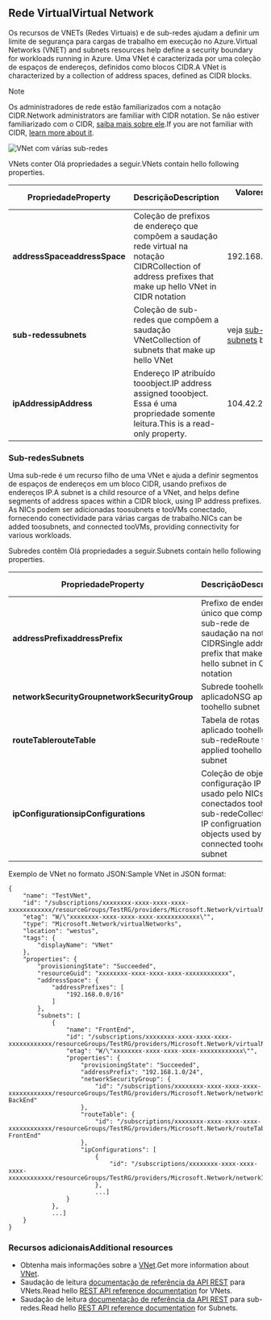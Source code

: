 ## <a name="virtual-network"></a><span data-ttu-id="aaf41-101">Rede Virtual</span><span class="sxs-lookup"><span data-stu-id="aaf41-101">Virtual Network</span></span>
<span data-ttu-id="aaf41-102">Os recursos de VNETs (Redes Virtuais) e de sub-redes ajudam a definir um limite de segurança para cargas de trabalho em execução no Azure.</span><span class="sxs-lookup"><span data-stu-id="aaf41-102">Virtual Networks (VNET) and subnets resources help define a security boundary for workloads running in Azure.</span></span> <span data-ttu-id="aaf41-103">Uma VNet é caracterizada por uma coleção de espaços de endereços, definidos como blocos CIDR.</span><span class="sxs-lookup"><span data-stu-id="aaf41-103">A VNet is characterized by a collection of address spaces, defined as CIDR blocks.</span></span> 

> [!NOTE]
> <span data-ttu-id="aaf41-104">Os administradores de rede estão familiarizados com a notação CIDR.</span><span class="sxs-lookup"><span data-stu-id="aaf41-104">Network administrators are familiar with CIDR notation.</span></span> <span data-ttu-id="aaf41-105">Se não estiver familiarizado com o CIDR, [saiba mais sobre ele](http://whatismyipaddress.com/cidr).</span><span class="sxs-lookup"><span data-stu-id="aaf41-105">If you are not familiar with CIDR, [learn more about it](http://whatismyipaddress.com/cidr).</span></span>
> 
> 

![VNet com várias sub-redes](./media/resource-groups-networking/Figure4.png)

<span data-ttu-id="aaf41-107">VNets conter Olá propriedades a seguir.</span><span class="sxs-lookup"><span data-stu-id="aaf41-107">VNets contain hello following properties.</span></span>

| <span data-ttu-id="aaf41-108">Propriedade</span><span class="sxs-lookup"><span data-stu-id="aaf41-108">Property</span></span> | <span data-ttu-id="aaf41-109">Descrição</span><span class="sxs-lookup"><span data-stu-id="aaf41-109">Description</span></span> | <span data-ttu-id="aaf41-110">Valores de exemplo</span><span class="sxs-lookup"><span data-stu-id="aaf41-110">Sample values</span></span> |
| --- | --- | --- |
| <span data-ttu-id="aaf41-111">**addressSpace**</span><span class="sxs-lookup"><span data-stu-id="aaf41-111">**addressSpace**</span></span> |<span data-ttu-id="aaf41-112">Coleção de prefixos de endereço que compõem a saudação rede virtual na notação CIDR</span><span class="sxs-lookup"><span data-stu-id="aaf41-112">Collection of address prefixes that make up hello VNet in CIDR notation</span></span> |<span data-ttu-id="aaf41-113">192.168.0.0/16</span><span class="sxs-lookup"><span data-stu-id="aaf41-113">192.168.0.0/16</span></span> |
| <span data-ttu-id="aaf41-114">**sub-redes**</span><span class="sxs-lookup"><span data-stu-id="aaf41-114">**subnets**</span></span> |<span data-ttu-id="aaf41-115">Coleção de sub-redes que compõem a saudação VNet</span><span class="sxs-lookup"><span data-stu-id="aaf41-115">Collection of subnets that make up hello VNet</span></span> |<span data-ttu-id="aaf41-116">veja [sub-redes](#Subnets) abaixo.</span><span class="sxs-lookup"><span data-stu-id="aaf41-116">see [subnets](#Subnets) below.</span></span> |
| <span data-ttu-id="aaf41-117">**ipAddress**</span><span class="sxs-lookup"><span data-stu-id="aaf41-117">**ipAddress**</span></span> |<span data-ttu-id="aaf41-118">Endereço IP atribuído tooobject.</span><span class="sxs-lookup"><span data-stu-id="aaf41-118">IP address assigned tooobject.</span></span> <span data-ttu-id="aaf41-119">Essa é uma propriedade somente leitura.</span><span class="sxs-lookup"><span data-stu-id="aaf41-119">This is a read-only property.</span></span> |<span data-ttu-id="aaf41-120">104.42.233.77</span><span class="sxs-lookup"><span data-stu-id="aaf41-120">104.42.233.77</span></span> |

### <a name="subnets"></a><span data-ttu-id="aaf41-121">Sub-redes</span><span class="sxs-lookup"><span data-stu-id="aaf41-121">Subnets</span></span>
<span data-ttu-id="aaf41-122">Uma sub-rede é um recurso filho de uma VNet e ajuda a definir segmentos de espaços de endereços em um bloco CIDR, usando prefixos de endereços IP.</span><span class="sxs-lookup"><span data-stu-id="aaf41-122">A subnet is a child resource of a VNet, and helps define segments of address spaces within a CIDR block, using IP address prefixes.</span></span> <span data-ttu-id="aaf41-123">As NICs podem ser adicionadas toosubnets e tooVMs conectado, fornecendo conectividade para várias cargas de trabalho.</span><span class="sxs-lookup"><span data-stu-id="aaf41-123">NICs can be added toosubnets, and connected tooVMs, providing connectivity for various workloads.</span></span>

<span data-ttu-id="aaf41-124">Subredes contêm Olá propriedades a seguir.</span><span class="sxs-lookup"><span data-stu-id="aaf41-124">Subnets contain hello following properties.</span></span> 

| <span data-ttu-id="aaf41-125">Propriedade</span><span class="sxs-lookup"><span data-stu-id="aaf41-125">Property</span></span> | <span data-ttu-id="aaf41-126">Descrição</span><span class="sxs-lookup"><span data-stu-id="aaf41-126">Description</span></span> | <span data-ttu-id="aaf41-127">Valores de exemplo</span><span class="sxs-lookup"><span data-stu-id="aaf41-127">Sample values</span></span> |
| --- | --- | --- |
| <span data-ttu-id="aaf41-128">**addressPrefix**</span><span class="sxs-lookup"><span data-stu-id="aaf41-128">**addressPrefix**</span></span> |<span data-ttu-id="aaf41-129">Prefixo de endereço único que compõem a sub-rede de saudação na notação CIDR</span><span class="sxs-lookup"><span data-stu-id="aaf41-129">Single address prefix that make up hello subnet in CIDR notation</span></span> |<span data-ttu-id="aaf41-130">192.168.1.0/24</span><span class="sxs-lookup"><span data-stu-id="aaf41-130">192.168.1.0/24</span></span> |
| <span data-ttu-id="aaf41-131">**networkSecurityGroup**</span><span class="sxs-lookup"><span data-stu-id="aaf41-131">**networkSecurityGroup**</span></span> |<span data-ttu-id="aaf41-132">Subrede toohello NSG aplicado</span><span class="sxs-lookup"><span data-stu-id="aaf41-132">NSG applied toohello subnet</span></span> |<span data-ttu-id="aaf41-133">veja [NSGs](#Network-Security-Group)</span><span class="sxs-lookup"><span data-stu-id="aaf41-133">see [NSGs](#Network-Security-Group)</span></span> |
| <span data-ttu-id="aaf41-134">**routeTable**</span><span class="sxs-lookup"><span data-stu-id="aaf41-134">**routeTable**</span></span> |<span data-ttu-id="aaf41-135">Tabela de rotas aplicado toohello sub-rede</span><span class="sxs-lookup"><span data-stu-id="aaf41-135">Route table applied toohello subnet</span></span> |<span data-ttu-id="aaf41-136">veja [UDR](#Route-table)</span><span class="sxs-lookup"><span data-stu-id="aaf41-136">see [UDR](#Route-table)</span></span> |
| <span data-ttu-id="aaf41-137">**ipConfigurations**</span><span class="sxs-lookup"><span data-stu-id="aaf41-137">**ipConfigurations**</span></span> |<span data-ttu-id="aaf41-138">Coleção de objetos de configuração IP usado pelo NICs conectados toohello sub-rede</span><span class="sxs-lookup"><span data-stu-id="aaf41-138">Collection of IP configruation objects used by NICs connected toohello subnet</span></span> |<span data-ttu-id="aaf41-139">veja [UDR](#Route-table)</span><span class="sxs-lookup"><span data-stu-id="aaf41-139">see [UDR](#Route-table)</span></span> |

<span data-ttu-id="aaf41-140">Exemplo de VNet no formato JSON:</span><span class="sxs-lookup"><span data-stu-id="aaf41-140">Sample VNet in JSON format:</span></span>

    {
        "name": "TestVNet",
        "id": "/subscriptions/xxxxxxxx-xxxx-xxxx-xxxx-xxxxxxxxxxxx/resourceGroups/TestRG/providers/Microsoft.Network/virtualNetworks/TestVNet",
        "etag": "W/\"xxxxxxxx-xxxx-xxxx-xxxx-xxxxxxxxxxxx\"",
        "type": "Microsoft.Network/virtualNetworks",
        "location": "westus",
        "tags": {
            "displayName": "VNet"
        },
        "properties": {
            "provisioningState": "Succeeded",
            "resourceGuid": "xxxxxxxx-xxxx-xxxx-xxxx-xxxxxxxxxxxx",
            "addressSpace": {
                "addressPrefixes": [
                    "192.168.0.0/16"
                ]
            },
            "subnets": [
                {
                    "name": "FrontEnd",
                    "id": "/subscriptions/xxxxxxxx-xxxx-xxxx-xxxx-xxxxxxxxxxxx/resourceGroups/TestRG/providers/Microsoft.Network/virtualNetworks/TestVNet/subnets/FrontEnd",
                    "etag": "W/\"xxxxxxxx-xxxx-xxxx-xxxx-xxxxxxxxxxxx\"",
                    "properties": {
                        "provisioningState": "Succeeded",
                        "addressPrefix": "192.168.1.0/24",
                        "networkSecurityGroup": {
                            "id": "/subscriptions/xxxxxxxx-xxxx-xxxx-xxxx-xxxxxxxxxxxx/resourceGroups/TestRG/providers/Microsoft.Network/networkSecurityGroups/NSG-BackEnd"
                        },
                        "routeTable": {
                            "id": "/subscriptions/xxxxxxxx-xxxx-xxxx-xxxx-xxxxxxxxxxxx/resourceGroups/TestRG/providers/Microsoft.Network/routeTables/UDR-FrontEnd"
                        },
                        "ipConfigurations": [
                            {
                                "id": "/subscriptions/xxxxxxxx-xxxx-xxxx-xxxx-xxxxxxxxxxxx/resourceGroups/TestRG/providers/Microsoft.Network/networkInterfaces/NICWEB1/ipConfigurations/ipconfig1"
                            },
                            ...]
                    }
                },
                ...]
        }
    }

### <a name="additional-resources"></a><span data-ttu-id="aaf41-141">Recursos adicionais</span><span class="sxs-lookup"><span data-stu-id="aaf41-141">Additional resources</span></span>
* <span data-ttu-id="aaf41-142">Obtenha mais informações sobre a [VNet](../articles/virtual-network/virtual-networks-overview.md).</span><span class="sxs-lookup"><span data-stu-id="aaf41-142">Get more information about [VNet](../articles/virtual-network/virtual-networks-overview.md).</span></span>
* <span data-ttu-id="aaf41-143">Saudação de leitura [documentação de referência da API REST](https://msdn.microsoft.com/library/azure/mt163650.aspx) para VNets.</span><span class="sxs-lookup"><span data-stu-id="aaf41-143">Read hello [REST API reference documentation](https://msdn.microsoft.com/library/azure/mt163650.aspx) for VNets.</span></span>
* <span data-ttu-id="aaf41-144">Saudação de leitura [documentação de referência da API REST](https://msdn.microsoft.com/library/azure/mt163618.aspx) para sub-redes.</span><span class="sxs-lookup"><span data-stu-id="aaf41-144">Read hello [REST API reference documentation](https://msdn.microsoft.com/library/azure/mt163618.aspx) for Subnets.</span></span>

